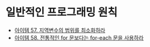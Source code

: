 # 일반적인 프로그래밍 원칙

* [아이템 57. 지역변수의 범위를 최소화하라](https://github.com/yjh2569/books/tree/main/Effective_Java/Ch09/Item57.md)
* [아이템 58. 전통적인 for 문보다는 for-each 문을 사용하라](https://github.com/yjh2569/books/tree/main/Effective_Java/Ch09/Item58.md)